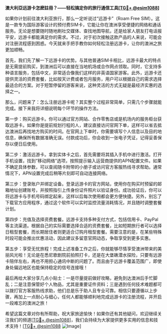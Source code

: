 **澳大利亞远游卡怎麽註冊？——轻松搞定你的旅行通信工具[[TG💪+ @esim1088](https://t.me/s/esim1088)]**

如果你计划前往澳大利亚旅行，那么一定听说过“远游卡”（Roam Free SIM）。这是一款专为国际游客设计的预付费SIM卡，它能让你在澳洲享受便捷的网络和通话服务。无论是想要随时随地刷社交媒体、查找地图导航，还是给家人朋友打电话报平安，远游卡都能满足你的需求。不过，对于初次接触这款产品的人来说，可能会对注册流程感到困惑。今天就来手把手教你如何轻松注册远游卡，让你的澳洲之旅更加顺畅。

首先，我们先了解一下远游卡的优势。与其他普通SIM卡相比，远游卡最大的特点是无需提前购买，到澳洲后可以直接在当地机场或合作网点领取。同时，它支持多种语言服务，包括中文，非常适合像我们这样的非英语国家游客。此外，远游卡还提供灵活的资费套餐，比如按天计费或者包月服务，用户可以根据自己的需求选择最适合的方案。对于短暂停留的游客来说，这种灵活的方式无疑是最经济实惠的选择之一。

那么，问题来了：怎么注册远游卡呢？其实整个过程非常简单，只需几个步骤就能完成。接下来我将详细说明每个环节的操作方法。

第一步：购买远游卡。你可以通过官方网站、合作零售店或是机场内的服务柜台获取远游卡。如果你是提前规划行程的人，建议直接访问官网下单，这样可以省去抵达澳洲后再找地方购买的时间。在官网上下单时，你需要填写个人信息以及目的地信息，确保所有数据准确无误。付款成功后，你会收到一张电子凭证，记得妥善保存以便日后使用。

第二步：激活远游卡。拿到实体卡之后，首先需要将其插入手机中进行激活。打开手机设置，找到“移动网络”选项，按照提示输入运营商提供的APN配置文件。如果不确定具体参数，可以查阅随卡附带的小册子或访问官方客服热线寻求帮助。通常情况下，APN设置完成后稍等片刻即可自动连接网络。

第三步：登录账户并绑定设备。登录远游卡的官方网站，使用你在购买时预留的邮箱地址创建账号，并按照指引上传身份证件照片以验证身份。成功验证后，你可以将远游卡与手机号码绑定起来，这样以后每次使用都会更方便快捷。另外，别忘了下载官方应用程序，通过这个软件可以实时监控流量消耗情况，并且随时调整套餐计划。

第四步：充值及选择资费套餐。远游卡支持多种支付方式，包括信用卡、PayPal等主流渠道。根据自己的实际需要选择合适的资费套餐，比如短期旅行者可以选择日租型套餐，而长期居住者则更适合订购月租型套餐。需要注意的是，在某些特殊时段可能会推出优惠活动，因此建议多留意官网动态，争取享受到更多实惠。

第五步：享受无忧旅程！完成上述准备工作之后，你就能够尽情享受澳洲带来的美丽风光啦！无论是在悉尼歌剧院前拍照打卡，还是在大堡礁潜水探险，只要有远游卡陪伴左右，再也不用担心通讯中断的问题了。而且由于远游卡覆盖范围广，即使身处偏远地区也能保持稳定的信号连接哦！

最后再给大家分享几点小贴士：一是尽量提前做好攻略，避免到达澳洲后手忙脚乱；二是注意保管好个人物品，尤其是重要证件资料；三是遇到任何技术难题都可以拨打官方客服热线求助，他们总是乐于助人且专业可靠。相信只要遵循以上步骤，再加上一点耐心与细心，任何人都能够顺利地完成远游卡的注册流程，并开启一段难忘的澳洲之旅！

希望这篇文章对你有所帮助，祝大家旅途愉快！如果你还有其他疑问，欢迎继续关注我们的频道[[TG💪+ @esim1088](https://t.me/s/esim1088)]，我们会持续为大家提供更多实用的信息和技术支持！[[TG💪+ @esim1088](https://t.me/s/esim1088) ![Image](https://i.postimg.cc/4NQfJmqS/Snipaste-2025-05-13-00-14-12.png)]